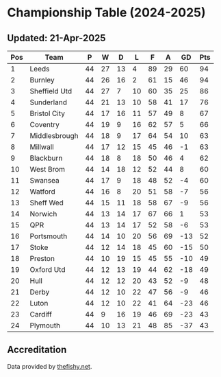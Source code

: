 # Championship Table (2024-2025)
## Updated: 21-Apr-2025

| Pos | Team | P | W | D | L | F | A | GD | Pts |
| --- | --- | --- | --- | --- | --- | --- | --- | --- | --- |
| 1 | Leeds | 44 | 27 | 13 | 4 | 89 | 29 | 60 | 94 |
| 2 | Burnley | 44 | 26 | 16 | 2 | 61 | 15 | 46 | 94 |
| 3 | Sheffield Utd | 44 | 27 | 7 | 10 | 60 | 35 | 25 | 86 |
| 4 | Sunderland | 44 | 21 | 13 | 10 | 58 | 41 | 17 | 76 |
| 5 | Bristol City | 44 | 17 | 16 | 11 | 57 | 49 | 8 | 67 |
| 6 | Coventry | 44 | 19 | 9 | 16 | 62 | 57 | 5 | 66 |
| 7 | Middlesbrough | 44 | 18 | 9 | 17 | 64 | 54 | 10 | 63 |
| 8 | Millwall | 44 | 17 | 12 | 15 | 45 | 46 | -1 | 63 |
| 9 | Blackburn | 44 | 18 | 8 | 18 | 50 | 46 | 4 | 62 |
| 10 | West Brom | 44 | 14 | 18 | 12 | 52 | 44 | 8 | 60 |
| 11 | Swansea | 44 | 17 | 9 | 18 | 48 | 52 | -4 | 60 |
| 12 | Watford | 44 | 16 | 8 | 20 | 51 | 58 | -7 | 56 |
| 13 | Sheff Wed | 44 | 15 | 11 | 18 | 58 | 67 | -9 | 56 |
| 14 | Norwich | 44 | 13 | 14 | 17 | 67 | 66 | 1 | 53 |
| 15 | QPR | 44 | 13 | 14 | 17 | 52 | 58 | -6 | 53 |
| 16 | Portsmouth | 44 | 14 | 10 | 20 | 56 | 69 | -13 | 52 |
| 17 | Stoke | 44 | 12 | 14 | 18 | 45 | 60 | -15 | 50 |
| 18 | Preston | 44 | 10 | 19 | 15 | 45 | 55 | -10 | 49 |
| 19 | Oxford Utd | 44 | 12 | 13 | 19 | 44 | 62 | -18 | 49 |
| 20 | Hull | 44 | 12 | 12 | 20 | 43 | 52 | -9 | 48 |
| 21 | Derby | 44 | 12 | 10 | 22 | 47 | 56 | -9 | 46 |
| 22 | Luton | 44 | 12 | 10 | 22 | 41 | 64 | -23 | 46 |
| 23 | Cardiff | 44 | 9 | 16 | 19 | 46 | 69 | -23 | 43 |
| 24 | Plymouth | 44 | 10 | 13 | 21 | 48 | 85 | -37 | 43 |

## Accreditation 

Data provided by [thefishy.net](https://www.thefishy.net/).